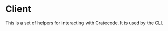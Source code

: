 # Client

This is a set of helpers for interacting with Cratecode. It is used by the [CLI](https://github.com/Cratecode/cli.git).